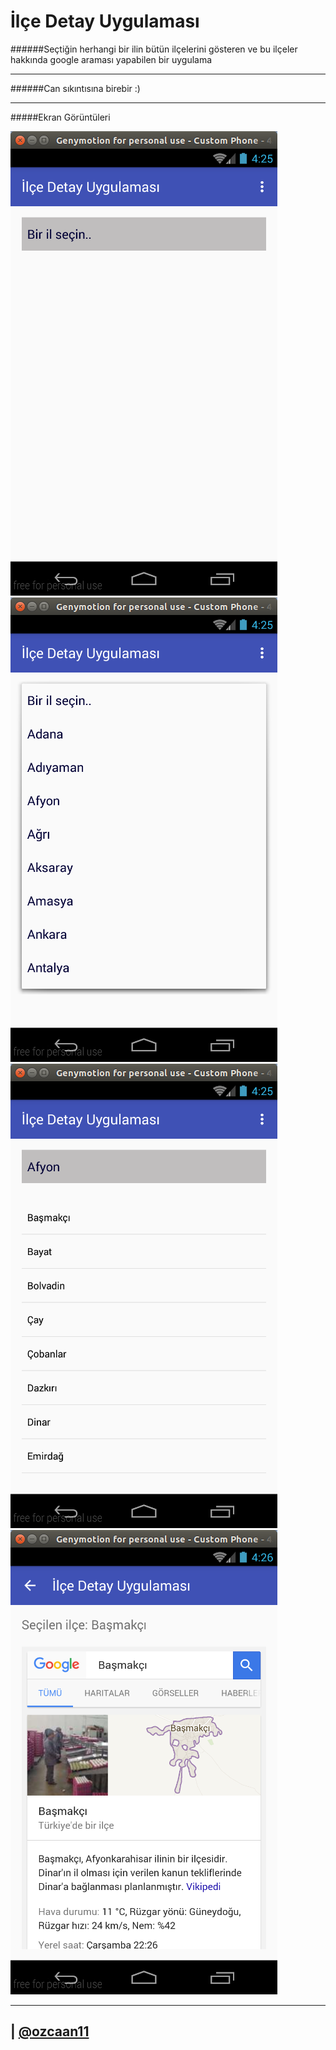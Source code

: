 # İlçe Detay Uygulaması


######Seçtiğin herhangi bir ilin bütün ilçelerini gösteren ve bu ilçeler hakkında google araması yapabilen bir uygulama

---------


######Can sıkıntısına birebir :)



----------------------


#####Ekran Görüntüleri

![1](screenshot/1.png)
![2](screenshot/2.png)
![3](screenshot/3.png)
![4](screenshot/4.png)


----------------------

| [@ozcaan11](https://www.twitter.com/ozcaan11)
----

